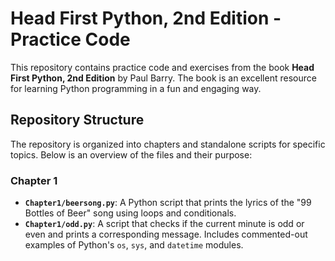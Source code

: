 # Head First Python, 2nd Edition - Practice Code

This repository contains practice code and exercises from the book **Head First Python, 2nd Edition** by Paul Barry. The book is an excellent resource for learning Python programming in a fun and engaging way.

## Repository Structure

The repository is organized into chapters and standalone scripts for specific topics. Below is an overview of the files and their purpose:

### Chapter 1
- **`Chapter1/beersong.py`**: A Python script that prints the lyrics of the "99 Bottles of Beer" song using loops and conditionals.
- **`Chapter1/odd.py`**: A script that checks if the current minute is odd or even and prints a corresponding message. Includes commented-out examples of Python's `os`, `sys`, and `datetime` modules.
